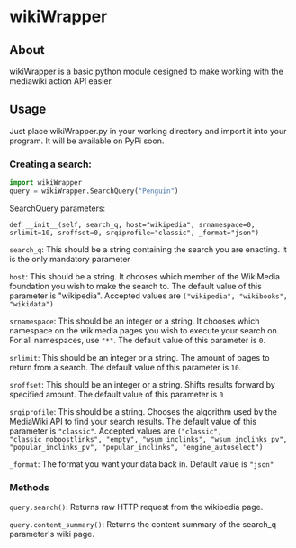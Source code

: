 # wikiWrapper
## About
wikiWrapper is a basic python module designed to make working with the mediawiki action API easier.
## Usage
Just place wikiWrapper.py in your working directory and import it into your program. It will be available on PyPi soon.
### Creating a search:
```py
import wikiWrapper
query = wikiWrapper.SearchQuery("Penguin")
```
SearchQuery parameters:

```def __init__(self, search_q, host="wikipedia", srnamespace=0, srlimit=10, sroffset=0, srqiprofile="classic", _format="json")```

```search_q```: This should be a string containing the search you are enacting. It is the only mandatory parameter

```host```: This should be a string. It chooses which member of the WikiMedia foundation you wish to make the search to. The default value of this parameter is "wikipedia". Accepted values are ```("wikipedia", "wikibooks", "wikidata")```

```srnamespace```: This should be an integer or a string. It chooses which namespace on the wikimedia pages you wish to execute your search on. For all namespaces, use ```"*"```. The default value of this parameter is ```0```. 

```srlimit```: This should be an integer or a string. The amount of pages to return from a search. The default value of this parameter is ```10```.

```sroffset```: This should be an integer or a string. Shifts results forward by specified amount. The default value of this parameter is ```0```

```srqiprofile```: This should be a string. Chooses the algorithm used by the MediaWiki API to find your search results. The default value of this parameter is ```"classic"```. Accepted values are ```("classic", "classic_noboostlinks", "empty", "wsum_inclinks", "wsum_inclinks_pv", "popular_inclinks_pv", "popular_inclinks", "engine_autoselect")```

```_format```: The format you want your data back in. Default value is ```"json"```

### Methods

```query.search()```:
Returns raw HTTP request from the wikipedia page.

```query.content_summary()```: 
Returns the content summary of the search_q parameter's wiki page.